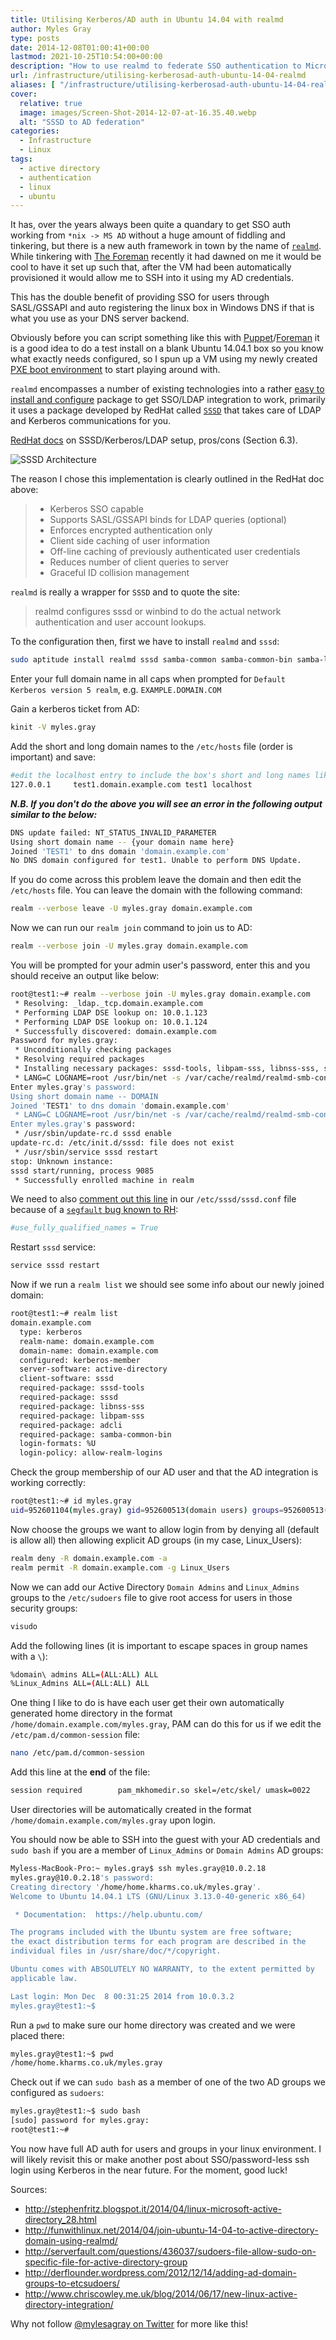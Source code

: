 ```yaml
---
title: Utilising Kerberos/AD auth in Ubuntu 14.04 with realmd
author: Myles Gray
type: posts
date: 2014-12-08T01:00:41+00:00
lastmod: 2021-10-25T10:54:00+00:00
description: "How to use realmd to federate SSO authentication to Microsoft Active Directory"
url: /infrastructure/utilising-kerberosad-auth-ubuntu-14-04-realmd
aliases: [ "/infrastructure/utilising-kerberosad-auth-ubuntu-14-04-realmd/amp" ]
cover:
  relative: true
  image: images/Screen-Shot-2014-12-07-at-16.35.40.webp
  alt: "SSSD to AD federation"
categories:
  - Infrastructure
  - Linux
tags:
  - active directory
  - authentication
  - linux
  - ubuntu
---
```


It has, over the years always been quite a quandary to get SSO auth working from `*nix -> MS AD` without a huge amount of fiddling and tinkering, but there is a new auth framework in town by the name of [`realmd`][1]. While tinkering with [The Foreman][2] recently it had dawned on me it would be cool to have it set up such that, after the VM had been automatically provisioned it would allow me to SSH into it using my AD credentials.

This has the double benefit of providing SSO for users through SASL/GSSAPI and auto registering the linux box in Windows DNS if that is what you use as your DNS server backend.

Obviously before you can script something like this with [Puppet][3]/[Foreman][2] it is a good idea to do a test install on a blank Ubuntu 14.04.1 box so you know what exactly needs configured, so I spun up a VM using my newly created [PXE boot environment][4] to start playing around with.

`realmd` encompasses a number of existing technologies into a rather [easy to install and configure][5] package to get SSO/LDAP integration to work, primarily it uses a package developed by RedHat called [`SSSD`][6] that takes care of LDAP and Kerberos communications for you.

[RedHat docs][7] on SSSD/Kerberos/LDAP setup, pros/cons (Section 6.3).

![SSSD Architecture][8]

The reason I chose this implementation is clearly outlined in the RedHat doc above:

> * Kerberos SSO capable
> * Supports SASL/GSSAPI binds for LDAP queries (optional)
> * Enforces encrypted authentication only
> * Client side caching of user information
> * Off-line caching of previously authenticated user credentials
> * Reduces number of client queries to server
> * Graceful ID collision management

`realmd` is really a wrapper for `SSSD` and to quote the site:

> realmd configures sssd or winbind to do the actual network authentication and user account lookups.

To the configuration then, first we have to install `realmd` and `sssd`:

```sh
sudo aptitude install realmd sssd samba-common samba-common-bin samba-libs sssd-tools krb5-user adcli packagekit -y
```

Enter your full domain name in all caps when prompted for `Default Kerberos version 5 realm`, e.g. `EXAMPLE.DOMAIN.COM`

Gain a kerberos ticket from AD:

```sh
kinit -V myles.gray
```

Add the short and long domain names to the `/etc/hosts` file (order is important) and save:

```sh
#edit the localhost entry to include the box's short and long names like below
127.0.0.1     test1.domain.example.com test1 localhost
```

**_N.B. If you don't do the above you will see an error in the following output similar to the below:_**

```sh
DNS update failed: NT_STATUS_INVALID_PARAMETER
Using short domain name -- {your domain name here}
Joined 'TEST1' to dns domain 'domain.example.com'
No DNS domain configured for test1. Unable to perform DNS Update.
```

If you do come across this problem leave the domain and then edit the `/etc/hosts` file. You can leave the domain with the following command:

```sh
realm --verbose leave -U myles.gray domain.example.com
```

Now we can run our `realm join` command to join us to AD:

```sh
realm --verbose join -U myles.gray domain.example.com
```

You will be prompted for your admin user's password, enter this and you should receive an output like below:

```sh
root@test1:~# realm --verbose join -U myles.gray domain.example.com
 * Resolving: _ldap._tcp.domain.example.com
 * Performing LDAP DSE lookup on: 10.0.1.123
 * Performing LDAP DSE lookup on: 10.0.1.124
 * Successfully discovered: domain.example.com
Password for myles.gray: 
 * Unconditionally checking packages
 * Resolving required packages
 * Installing necessary packages: sssd-tools, libpam-sss, libnss-sss, sssd, samba-common-bin
 * LANG=C LOGNAME=root /usr/bin/net -s /var/cache/realmd/realmd-smb-conf.X2OPQX -U myles.gray ads join domain.example.com
Enter myles.gray's password:
Using short domain name -- DOMAIN
Joined 'TEST1' to dns domain 'domain.example.com'
 * LANG=C LOGNAME=root /usr/bin/net -s /var/cache/realmd/realmd-smb-conf.X2OPQX -U myles.gray ads keytab create
Enter myles.gray's password:
 * /usr/sbin/update-rc.d sssd enable
update-rc.d: /etc/init.d/sssd: file does not exist
 * /usr/sbin/service sssd restart
stop: Unknown instance: 
sssd start/running, process 9085
 * Successfully enrolled machine in realm 
```

We need to also [comment out this line][9] in our `/etc/sssd/sssd.conf` file because of a [`segfault` bug known to RH][10]:

```sh
#use_fully_qualified_names = True
```

Restart `sssd` service:

```sh
service sssd restart
```

Now if we run a `realm list` we should see some info about our newly joined domain:

```sh
root@test1:~# realm list
domain.example.com
  type: kerberos
  realm-name: domain.example.com
  domain-name: domain.example.com
  configured: kerberos-member
  server-software: active-directory
  client-software: sssd
  required-package: sssd-tools
  required-package: sssd
  required-package: libnss-sss
  required-package: libpam-sss
  required-package: adcli
  required-package: samba-common-bin
  login-formats: %U
  login-policy: allow-realm-logins
```

Check the group membership of our AD user and that the AD integration is working correctly:

```sh
root@test1:~# id myles.gray
uid=952601104(myles.gray) gid=952600513(domain users) groups=952600513(domain users),952601139(virtualisation admins),952600519(enterprise admins),952601127(inet_filter_none),952603106(foreman_admins),952600512(domain admins),952600518(schema admins),952603117(linux_admins),952603116(linux_users),952601103(net-users),952601152(vpn users),952600572(denied rodc password replication group)
```

Now choose the groups we want to allow login from by denying all (default is allow all) then allowing explicit AD groups (in my case, Linux_Users):

```sh
realm deny -R domain.example.com -a
realm permit -R domain.example.com -g Linux_Users
```

Now we can add our Active Directory `Domain Admins` and `Linux_Admins` groups to the `/etc/sudoers` file to give root access for users in those security groups:

```sh
visudo
```

Add the following lines (it is important to escape spaces in group names with a `\`):

```sh
%domain\ admins ALL=(ALL:ALL) ALL
%Linux_Admins ALL=(ALL:ALL) ALL
```

One thing I like to do is have each user get their own automatically generated home directory in the format `/home/domain.example.com/myles.gray`, PAM can do this for us if we edit the `/etc/pam.d/common-session` file:

```sh
nano /etc/pam.d/common-session
```

Add this line at the **end** of the file:

```sh
session required        pam_mkhomedir.so skel=/etc/skel/ umask=0022
```

User directories will be automatically created in the format `/home/domain.example.com/myles.gray` upon login.

You should now be able to SSH into the guest with your AD credentials and `sudo bash` if you are a member of `Linux_Admins` or `Domain Admins` AD groups:

```sh
Myless-MacBook-Pro:~ myles.gray$ ssh myles.gray@10.0.2.18
myles.gray@10.0.2.18's password: 
Creating directory '/home/home.kharms.co.uk/myles.gray'.
Welcome to Ubuntu 14.04.1 LTS (GNU/Linux 3.13.0-40-generic x86_64)

 * Documentation:  https://help.ubuntu.com/

The programs included with the Ubuntu system are free software;
the exact distribution terms for each program are described in the
individual files in /usr/share/doc/*/copyright.

Ubuntu comes with ABSOLUTELY NO WARRANTY, to the extent permitted by
applicable law.

Last login: Mon Dec  8 00:31:25 2014 from 10.0.3.2
myles.gray@test1:~$
```

Run a `pwd` to make sure our home directory was created and we were placed there:

```sh
myles.gray@test1:~$ pwd
/home/home.kharms.co.uk/myles.gray
```

Check out if we can `sudo bash` as a member of one of the two AD groups we configured as `sudoers`:

```sh
myles.gray@test1:~$ sudo bash
[sudo] password for myles.gray: 
root@test1:~# 
```

You now have full AD auth for users and groups in your linux environment. I will likely revisit this or make another post about SSO/password-less ssh login using Kerberos in the near future. For the moment, good luck!

Sources:

* <http://stephenfritz.blogspot.it/2014/04/linux-microsoft-active-directory_28.html>
* <http://funwithlinux.net/2014/04/join-ubuntu-14-04-to-active-directory-domain-using-realmd/>
* <http://serverfault.com/questions/436037/sudoers-file-allow-sudo-on-specific-file-for-active-directory-group>
* <http://derflounder.wordpress.com/2012/12/14/adding-ad-domain-groups-to-etcsudoers/>
* <http://www.chriscowley.me.uk/blog/2014/06/17/new-linux-active-directory-integration/>

Why not follow [@mylesagray on Twitter][11] for more like this!

 [1]: http://www.freedesktop.org/software/realmd/
 [2]: http://theforeman.org
 [3]: http://puppetlabs.com
 [4]: /infrastructure/enabling-pxe-boot-options-fortigate-dhcp/
 [5]: https://wiki.ubuntu.com/Enterprise/Authentication#Suggestions
 [6]: http://rhelblog.redhat.com/2014/01/20/who-goes-there/
 [7]: http://www.redhat.com/en/files/resources/en-rhel-intergrating-rhel-6-active-directory.pdf
 [8]: images/Screen-Shot-2014-12-07-at-16.35.40.png
 [9]: http://serverfault.com/questions/598476/how-to-use-realmd-in-ubuntu-14-04-lts-to-join-an-active-directory-domain
 [10]: https://bugzilla.redhat.com/show_bug.cgi?id=824616
 [11]: https://twitter.com/mylesagray
